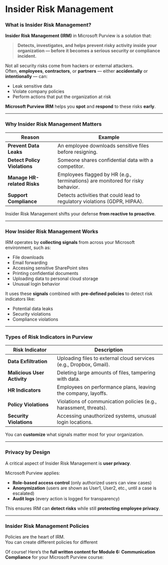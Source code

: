 # Insider Risk Management

### **What is Insider Risk Management?**

**Insider Risk Management (IRM)** in Microsoft Purview is a solution that:

> **Detects, investigates, and helps prevent risky activity inside your organization — before it becomes a serious security or compliance incident.**

Not all security risks come from hackers or external attackers.\
Often, **employees**, **contractors**, or **partners** — either **accidentally** or **intentionally** — can:

* Leak sensitive data
* Violate company policies
* Perform actions that put the organization at risk

**Microsoft Purview IRM** helps you **spot** and **respond** to these risks **early**.

***

### **Why Insider Risk Management Matters**

| Reason                       | Example                                                                        |
| ---------------------------- | ------------------------------------------------------------------------------ |
| **Prevent Data Leaks**       | An employee downloads sensitive files before resigning.                        |
| **Detect Policy Violations** | Someone shares confidential data with a competitor.                            |
| **Manage HR-related Risks**  | Employees flagged by HR (e.g., terminations) are monitored for risky behavior. |
| **Support Compliance**       | Detects activities that could lead to regulatory violations (GDPR, HIPAA).     |

Insider Risk Management shifts your defense **from reactive to proactive**.

***

### **How Insider Risk Management Works**

IRM operates by **collecting signals** from across your Microsoft environment, such as:

* File downloads
* Email forwarding
* Accessing sensitive SharePoint sites
* Printing confidential documents
* Uploading data to personal cloud storage
* Unusual login behavior

It uses these **signals** combined with **pre-defined policies** to detect risk indicators like:

* Potential data leaks
* Security violations
* Compliance violations

***

### **Types of Risk Indicators in Purview**

| Risk Indicator              | Description                                                        |
| --------------------------- | ------------------------------------------------------------------ |
| **Data Exfiltration**       | Uploading files to external cloud services (e.g., Dropbox, Gmail). |
| **Malicious User Activity** | Deleting large amounts of files, tampering with data.              |
| **HR Indicators**           | Employees on performance plans, leaving the company, layoffs.      |
| **Policy Violations**       | Violations of communication policies (e.g., harassment, threats).  |
| **Security Violations**     | Accessing unauthorized systems, unusual login locations.           |

You can **customize** what signals matter most for your organization.

***

### **Privacy by Design**

A critical aspect of Insider Risk Management is **user privacy**.

Microsoft Purview applies:

* **Role-based access control** (only authorized users can view cases)
* **Anonymization** (users are shown as User1, User2, etc., until a case is escalated)
* **Audit logs** (every action is logged for transparency)

This ensures IRM can **detect risks** while still **protecting employee privacy**.

***

### **Insider Risk Management Policies**

Policies are the heart of IRM.\
You can create different policies for different

Of course! Here’s the **full written content for Module 6: Communication Compliance** for your Microsoft Purview course:
